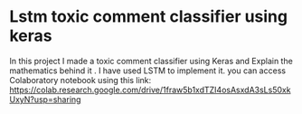# Lstm toxic comment classifier using keras
In this project I made a toxic comment classifier using Keras and Explain the mathematics behind it .
I have used LSTM to implement it.
you can access Colaboratory notebook using this link: https://colab.research.google.com/drive/1fraw5b1xdTZI4osAsxdA3sLs50xkUxyN?usp=sharing
